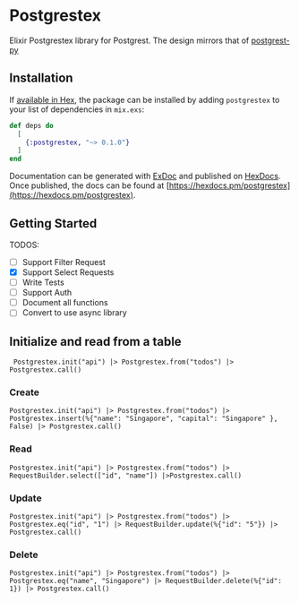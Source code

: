 # Postgrestex

Elixir Postgrestex library for Postgrest. The design mirrors that of [postgrest-py](https://github.com/supabase/postgrest-py)

## Installation

If [available in Hex](https://hex.pm/docs/publish), the package can be installed
by adding `postgrestex` to your list of dependencies in `mix.exs`:

```elixir
def deps do
  [
    {:postgrestex, "~> 0.1.0"}
  ]
end
```


Documentation can be generated with [ExDoc](https://github.com/elixir-lang/ex_doc)
and published on [HexDocs](https://hexdocs.pm). Once published, the docs can
be found at [https://hexdocs.pm/postgrestex](https://hexdocs.pm/postgrestex).

## Getting Started


TODOS:
- [ ] Support Filter Request
- [x] Support Select Requests
- [ ] Write Tests
- [ ] Support Auth
- [ ] Document all functions
- [ ] Convert to use async library

## Initialize and read from a table
```
 Postgrestex.init("api") |> Postgrestex.from("todos") |> Postgrestex.call()
```

### Create
```
Postgrestex.init("api") |> Postgrestex.from("todos") |> Postgrestex.insert(%{"name": "Singapore", "capital": "Singapore" }, False) |> Postgrestex.call()
```

### Read
```
Postgrestex.init("api") |> Postgrestex.from("todos") |> RequestBuilder.select(["id", "name"]) |>Postgrestex.call()
```

### Update
```
Postgrestex.init("api") |> Postgrestex.from("todos") |> Postgrestex.eq("id", "1") |> RequestBuilder.update(%{"id": "5"}) |> Postgrestex.call()
```

### Delete
```
Postgrestex.init("api") |> Postgrestex.from("todos") |> Postgrestex.eq("name", "Singapore") |> RequestBuilder.delete(%{"id": 1}) |> Postgrestex.call()
```


